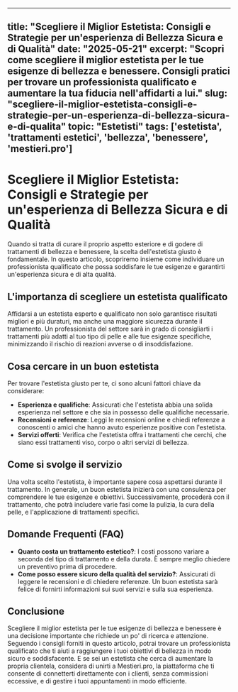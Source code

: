 
---
title: "Scegliere il Miglior Estetista: Consigli e Strategie per un'esperienza di Bellezza Sicura e di Qualità"
date: "2025-05-21"
excerpt: "Scopri come scegliere il miglior estetista per le tue esigenze di bellezza e benessere. Consigli pratici per trovare un professionista qualificato e aumentare la tua fiducia nell'affidarti a lui."
slug: "scegliere-il-miglior-estetista-consigli-e-strategie-per-un-esperienza-di-bellezza-sicura-e-di-qualita"
topic: "Estetisti"
tags: ['estetista', 'trattamenti estetici', 'bellezza', 'benessere', 'mestieri.pro']
---

# Scegliere il Miglior Estetista: Consigli e Strategie per un'esperienza di Bellezza Sicura e di Qualità

Quando si tratta di curare il proprio aspetto esteriore e di godere di trattamenti di bellezza e benessere, la scelta dell'estetista giusto è fondamentale. In questo articolo, scopriremo insieme come individuare un professionista qualificato che possa soddisfare le tue esigenze e garantirti un'esperienza sicura e di alta qualità.

## L'importanza di scegliere un estetista qualificato

Affidarsi a un estetista esperto e qualificato non solo garantisce risultati migliori e più duraturi, ma anche una maggiore sicurezza durante il trattamento. Un professionista del settore sarà in grado di consigliarti i trattamenti più adatti al tuo tipo di pelle e alle tue esigenze specifiche, minimizzando il rischio di reazioni avverse o di insoddisfazione.

## Cosa cercare in un buon estetista

Per trovare l'estetista giusto per te, ci sono alcuni fattori chiave da considerare:

*   **Esperienza e qualifiche**: Assicurati che l'estetista abbia una solida esperienza nel settore e che sia in possesso delle qualifiche necessarie.
*   **Recensioni e referenze**: Leggi le recensioni online e chiedi referenze a conoscenti o amici che hanno avuto esperienze positive con l'estetista.
*   **Servizi offerti**: Verifica che l'estetista offra i trattamenti che cerchi, che siano essi trattamenti viso, corpo o altri servizi di bellezza.

## Come si svolge il servizio

Una volta scelto l'estetista, è importante sapere cosa aspettarsi durante il trattamento. In generale, un buon estetista inizierà con una consulenza per comprendere le tue esigenze e obiettivi. Successivamente, procederà con il trattamento, che potrà includere varie fasi come la pulizia, la cura della pelle, e l'applicazione di trattamenti specifici.

## Domande Frequenti (FAQ)

*   **Quanto costa un trattamento estetico?**: I costi possono variare a seconda del tipo di trattamento e della durata. È sempre meglio chiedere un preventivo prima di procedere.
*   **Come posso essere sicuro della qualità del servizio?**: Assicurati di leggere le recensioni e di chiedere referenze. Un buon estetista sarà felice di fornirti informazioni sui suoi servizi e sulla sua esperienza.

## Conclusione

Scegliere il miglior estetista per le tue esigenze di bellezza e benessere è una decisione importante che richiede un po' di ricerca e attenzione. Seguendo i consigli forniti in questo articolo, potrai trovare un professionista qualificato che ti aiuti a raggiungere i tuoi obiettivi di bellezza in modo sicuro e soddisfacente. E se sei un estetista che cerca di aumentare la propria clientela, considera di unirti a Mestieri.pro, la piattaforma che ti consente di connetterti direttamente con i clienti, senza commissioni eccessive, e di gestire i tuoi appuntamenti in modo efficiente.
